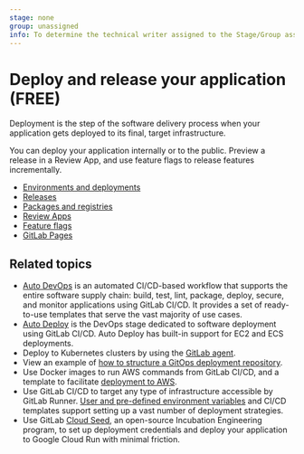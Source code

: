 ```yaml
---
stage: none
group: unassigned
info: To determine the technical writer assigned to the Stage/Group associated with this page, see https://about.gitlab.com/handbook/product/ux/technical-writing/#assignments
---
```


# Deploy and release your application **(FREE)**

Deployment is the step of the software delivery process when your
application gets deployed to its final, target infrastructure.

You can deploy your application internally or to the public.
Preview a release in a Review App, and use feature flags to
release features incrementally.

- [Environments and deployments](../ci/environments/index.md)
- [Releases](../user/project/releases/index.md)
- [Packages and registries](../user/packages/index.md)
- [Review Apps](../ci/review_apps/index.md)
- [Feature flags](../operations/feature_flags.md)
- [GitLab Pages](../user/project/pages/index.md)

## Related topics

- [Auto DevOps](autodevops/index.md) is an automated CI/CD-based workflow that supports the entire software
  supply chain: build, test, lint, package, deploy, secure, and monitor applications using GitLab CI/CD.
  It provides a set of ready-to-use templates that serve the vast majority of use cases.
- [Auto Deploy](autodevops/stages.md#auto-deploy) is the DevOps stage dedicated to software
  deployment using GitLab CI/CD. Auto Deploy has built-in support for EC2 and ECS deployments.
- Deploy to Kubernetes clusters by using the [GitLab agent](../user/clusters/agent/install/index.md).
- View an example of [how to structure a GitOps deployment repository](../user/clusters/agent/gitops/example_repository_structure.md).
- Use Docker images to run AWS commands from GitLab CI/CD, and a template to
  facilitate [deployment to AWS](../ci/cloud_deployment).
- Use GitLab CI/CD to target any type of infrastructure accessible by GitLab Runner.
  [User and pre-defined environment variables](../ci/variables/index.md) and CI/CD templates
  support setting up a vast number of deployment strategies.
- Use GitLab [Cloud Seed](../cloud_seed/index.md), an open-source Incubation Engineering program,
  to set up deployment credentials and deploy your application to Google Cloud Run with minimal friction.
